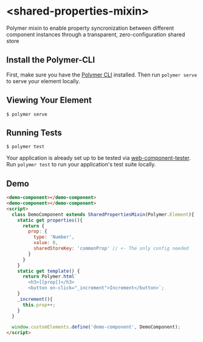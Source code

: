 # \<shared-properties-mixin\>

Polymer mixin to enable property syncronization between different component instances through a transparent, zero-configuration shared store

## Install the Polymer-CLI

First, make sure you have the [Polymer CLI](https://www.npmjs.com/package/polymer-cli) installed. Then run `polymer serve` to serve your element locally.

## Viewing Your Element

```
$ polymer serve
```

## Running Tests

```
$ polymer test
```

Your application is already set up to be tested via [web-component-tester](https://github.com/Polymer/web-component-tester). Run `polymer test` to run your application's test suite locally.

## Demo

<!---
```
<custom-element-demo>
  <template>
    <script src="../webcomponentsjs/webcomponents-lite.js"></script>
    <link rel="import" href="../polymer/polymer.html">
    <link rel="import" href="shared-properties-mixin.html">
    <style>
      demo-component{
        display: inline-block;
        padding: 10px;
        margin: 5px;
        border: 1px solid lightgrey;
      }
    </style>
    <next-code-block></next-code-block>
  </template>
</custom-element-demo>
```
-->
```html
<demo-component></demo-component>
<demo-component></demo-component>
<script>
  class DemoComponent extends SharedPropertiesMixin(Polymer.Element){
    static get properties(){
      return {
        prop: { 
          type: 'Number',
          value: 0,
          sharedStoreKey: 'commonProp' // <- The only config needed
        }
      }
    }
    static get template() {
      return Polymer.html`
        <h3>[[prop]]</h3>
        <button on-click="_increment">Increment</button>`;
    }
    _increment(){
      this.prop++;
    }
  }

  window.customElements.define('demo-component', DemoComponent);
</script>
```
